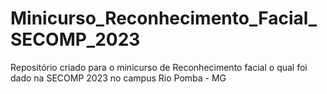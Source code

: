 # Minicurso_Reconhecimento_Facial_SECOMP_2023
Repositório criado para o minicurso de Reconhecimento facial o qual foi dado na SECOMP 2023 no campus Rio Pomba - MG
